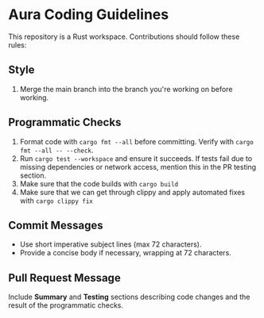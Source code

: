 # Aura Coding Guidelines

This repository is a Rust workspace. Contributions should follow these rules:

## Style
1. Merge the main branch into the branch you're working on before working.

## Programmatic Checks
1. Format code with `cargo fmt --all` before committing. Verify with `cargo fmt --all -- --check`.
2. Run `cargo test --workspace` and ensure it succeeds. If tests fail due to missing dependencies or network access, mention this in the PR testing section.
3. Make sure that the code builds with `cargo build`
4. Make sure that we can get through clippy and apply automated fixes with `cargo clippy fix`

## Commit Messages
- Use short imperative subject lines (max 72 characters).
- Provide a concise body if necessary, wrapping at 72 characters.

## Pull Request Message
Include **Summary** and **Testing** sections describing code changes and the result of the programmatic checks.

